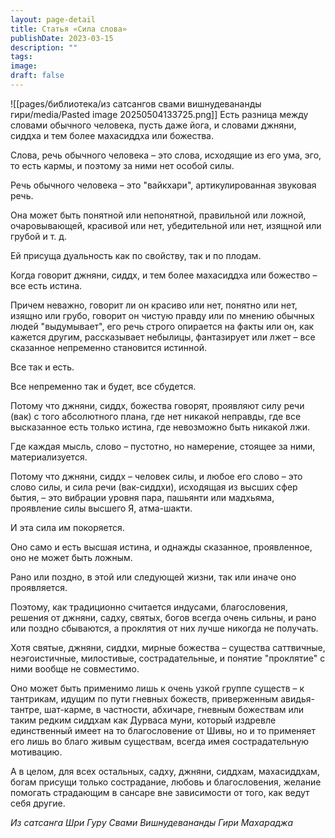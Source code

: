 ```yaml
---
layout: page-detail
title: Статья «Сила слова»
publishDate: 2023-03-15
description: ""
tags: 
image: 
draft: false
---
```

![[pages/библиотека/из сатсангов свами вишнудевананды гири/media/Pasted image 20250504133725.png]]
 Есть разница между словами обычного человека, пусть даже йога, и словами джняни, сиддха и тем более махасиддха или божества.

 Слова, речь обычного человека – это слова, исходящие из его ума, эго, то есть кармы, и поэтому за ними нет особой силы.

 Речь обычного человека – это "вайкхари", артикулированная звуковая речь.

 Она может быть понятной или непонятной, правильной или ложной, очаровывающей, красивой или нет, убедительной или нет, изящной или грубой и т. д.

 Ей присуща дуальность как по свойству, так и по плодам.

 Когда говорит джняни, сиддх, и тем более махасиддха или божество – все есть истина.

 Причем неважно, говорит ли он красиво или нет, понятно или нет, изящно или грубо, говорит он чистую правду или по мнению обычных людей "выдумывает", его речь строго опирается на факты или он, как кажется другим, рассказывает небылицы, фантазирует или лжет – все сказанное непременно становится истинной. 

 Все так и есть.

 Все непременно так и будет, все сбудется.

 Потому что джняни, сиддх, божества говорят, проявляют силу речи (вак) с того абсолютного плана, где нет никакой неправды, где все высказанное есть только истина, где невозможно быть никакой лжи.

 Где каждая мысль, слово – пустотно, но намерение, стоящее за ними, материализуется.

 Потому что джняни, сиддх – человек силы, и любое его слово – это слово силы, и сила речи (вак-сиддхи), исходящая из высших сфер бытия, – это вибрации уровня пара, пашьянти или мадхьяма, проявление силы высшего Я, атма-шакти.

 И эта сила им покоряется.

 Оно само и есть высшая истина, и однажды сказанное, проявленное, оно не может быть ложным.

 Рано или поздно, в этой или следующей жизни, так или иначе оно проявляется.

 Поэтому, как традиционно считается индусами, благословения, решения от джняни, садху, святых, богов всегда очень сильны, и рано или поздно сбываются, а проклятия от них лучше никогда не получать.

 Хотя святые, джняни, сиддхи, мирные божества – существа саттвичные, неэгоистичные, милостивые, сострадательные, и понятие "проклятие" с ними вообще не совместимо.

 Оно может быть применимо лишь к очень узкой группе существ – к тантрикам, идущим по пути гневных божеств, приверженным авидья-тантре, шат-карме, в частности, абхичаре, гневным божествам или таким редким сиддхам как Дурваса муни, который издревле единственный имеет на то благословение от Шивы, но и то применяет его лишь во благо живым существам, всегда имея сострадательную мотивацию.

 А в целом, для всех остальных, садху, джняни, сиддхам, махасиддхам, богам присущи только сострадание, любовь и благословения, желание помогать страдающим в сансаре вне зависимости от того, как ведут себя другие.

*Из сатсанга Шри Гуру Свами Вишнудевананды Гири Махараджа*
